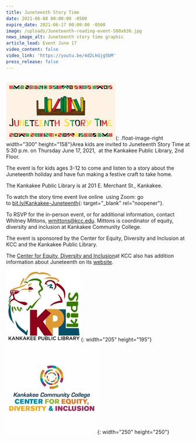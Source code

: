 ```yaml
---
title: Juneteenth Story Time
date: 2021-06-08 00:00:00 -0500
expire_date: 2021-06-17 00:00:00 -0500
image: /uploads/Juneteenth-reading-event-580x636.jpg
news_image_alt: Juneteenth story time graphic
article_lead: Event June 17
video_content: false
video_link: 'https://youtu.be/4d2LkGjg5bM'
press_release: false
---
```

<br>![](/uploads/juneteenth-reading-event-facebook-300x158.jpg){: .float-image-right width="300" height="158"}Area kids are invited to Juneteenth Story Time at 5:30 p.m. on Thursday June 17, 2021,&nbsp; at the Kankakee Public Library, 2nd Floor.

The event is for kids ages 3-12 to come and listen to a story about the Juneteenth holiday and have fun making a festive craft to take home.

The Kankakee Public Library is at 201 E. Merchant St., Kankakee.

To watch the story time event live online&nbsp; using Zoom: go to&nbsp;[bit.ly/Kankakee-Juneteenth](https://kcc-edu.zoom.us/j/86485404442?pwd=elM4SGJUTHVTN0ZJdE5JQTA1M3hPUT09){: target="_blank" rel="noopener"}.

To RSVP for the in-person event, or for additional information, contact Whitney Mittons, [wmittons@kcc.edu](mailto:wmittons@kcc.edu). Mittons is coordinator of equity, diversity and inclusion at Kankakee Community College.&nbsp;

The event is sponsored by the Center for Equity, Diversity and Inclusion at KCC and the Kankakee Public Library.

The [Center for Equity, Diversity and Inclusion](https://www.kcc.edu/student-resources/edi/)at KCC also has addition information about Juneteenth on its [website](https://www.kcc.edu/student-resources/edi/).

![](/uploads/kankakee-library-kids-2019-205x195.jpg){: width="205" height="195"}&nbsp; &nbsp; &nbsp; &nbsp; &nbsp; &nbsp;&nbsp;![](/uploads/center-for-equity-diversity--inclusion250x250.jpg){: width="250" height="250"}

&nbsp;
